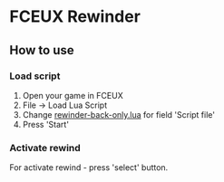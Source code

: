 # FCEUX Rewinder

## How to use
### Load script
1) Open your game in FCEUX
2) File -> Load Lua Script
3) Change [rewinder-back-only.lua](rewinder-back-only.lua) for field 'Script file'
4) Press 'Start'

### Activate rewind
For activate rewind - press 'select' button.